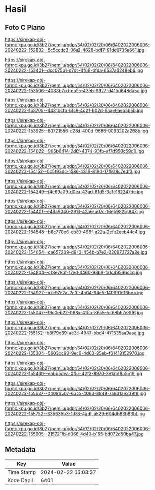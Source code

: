 # Hasil

## Foto C Plano

https://sirekap-obj-formc.kpu.go.id/3b27/pemilu/pdpr/64/02/02/20/06/6402022006006-20240222-152832--5c5ccdc3-06a2-4628-bdf7-91de9735a661.jpg

https://sirekap-obj-formc.kpu.go.id/3b27/pemilu/pdpr/64/02/02/20/06/6402022006006-20240222-153401--dcc075b1-d7db-4f68-bfda-6537a6248eb6.jpg

https://sirekap-obj-formc.kpu.go.id/3b27/pemilu/pdpr/64/02/02/20/06/6402022006006-20240222-153506--4083b7cd-eb95-43eb-9927-d41bd648da5d.jpg

https://sirekap-obj-formc.kpu.go.id/3b27/pemilu/pdpr/64/02/02/20/06/6402022006006-20240222-153705--4431bcfb-bfc8-4d21-b02d-9aae9aea5b5b.jpg

https://sirekap-obj-formc.kpu.go.id/3b27/pemilu/pdpr/64/02/02/20/06/6402022006006-20240222-153925--80721556-d28d-400d-9666-0083202a268b.jpg

https://sirekap-obj-formc.kpu.go.id/3b27/pemilu/pdpr/64/02/02/20/06/6402022006006-20240222-154022--905b6414-2d6f-4374-93fb-af7d950c59d0.jpg

https://sirekap-obj-formc.kpu.go.id/3b27/pemilu/pdpr/64/02/02/20/06/6402022006006-20240222-154152--0c5f93dc-1586-4316-8190-17f938c7edf3.jpg

https://sirekap-obj-formc.kpu.go.id/3b27/pemilu/pdpr/64/02/02/20/06/6402022006006-20240222-154249--f4e69a09-d0ea-43ad-81d5-3a1e162247de.jpg

https://sirekap-obj-formc.kpu.go.id/3b27/pemilu/pdpr/64/02/02/20/06/6402022006006-20240222-154401--e43a9040-2916-42a6-a07c-f6eb98251847.jpg

https://sirekap-obj-formc.kpu.go.id/3b27/pemilu/pdpr/64/02/02/20/06/6402022006006-20240222-154548--b6c770e6-cb80-496f-a22a-2cfe2eeb44c4.jpg

https://sirekap-obj-formc.kpu.go.id/3b27/pemilu/pdpr/64/02/02/20/06/6402022006006-20240222-154654--ce657209-d943-454b-b7e2-020973727a2e.jpg

https://sirekap-obj-formc.kpu.go.id/3b27/pemilu/pdpr/64/02/02/20/06/6402022006006-20240222-154804--c13e78af-17ed-4460-98b8-fa1c495d6ccd.jpg

https://sirekap-obj-formc.kpu.go.id/3b27/pemilu/pdpr/64/02/02/20/06/6402022006006-20240222-154927--a7e97c2a-2e31-4b04-94c5-140991d16bda.jpg

https://sirekap-obj-formc.kpu.go.id/3b27/pemilu/pdpr/64/02/02/20/06/6402022006006-20240222-155047--f9c0eb22-083b-41bb-86c5-5c68b67e8ff6.jpg

https://sirekap-obj-formc.kpu.go.id/3b27/pemilu/pdpr/64/02/02/20/06/6402022006006-20240222-155152--b8f79e89-ae3d-4947-bbd4-471535aa9aae.jpg

https://sirekap-obj-formc.kpu.go.id/3b27/pemilu/pdpr/64/02/02/20/06/6402022006006-20240222-155304--5603cc90-9ed6-4d63-85eb-f61418152970.jpg

https://sirekap-obj-formc.kpu.go.id/3b27/pemilu/pdpr/64/02/02/20/06/6402022006006-20240222-155430--eabb5dea-0f5e-42f3-8970-3e1abf8a5519.jpg

https://sirekap-obj-formc.kpu.go.id/3b27/pemilu/pdpr/64/02/02/20/06/6402022006006-20240222-155637--04086507-63b5-4093-8849-7a831ae239f8.jpg

https://sirekap-obj-formc.kpu.go.id/3b27/pemilu/pdpr/64/02/02/20/06/6402022006006-20240222-155752--335635b3-1d86-4adf-a529-604db83b83bf.jpg

https://sirekap-obj-formc.kpu.go.id/3b27/pemilu/pdpr/64/02/02/20/06/6402022006006-20240222-155905--215721fb-d066-4d49-b155-bd072d50ba47.jpg


## Metadata

| Key        | Value               |
| ---------- | ------------------- |
| Time Stamp | 2024-02-22 16:03:37 |
| Kode Dapil | 6401                |



